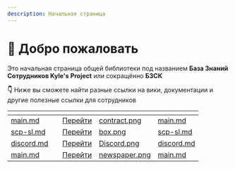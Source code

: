```yaml
---
description: Начальная страница
---
```


# 👋 Добро пожаловать

Это начальная страница общей библиотеки под названием **База Знаний Сотрудников Kyle's Project** или сокращённо **БЗСК**

**👇** Ниже вы сможете найти разные ссылки на вики, документации и другие полезные ссылки для сотрудников

<table data-view="cards"><thead><tr><th></th><th></th><th></th><th data-hidden data-card-cover data-type="files"></th><th data-hidden data-card-target data-type="content-ref"></th></tr></thead><tbody><tr><td><a data-mention href="regulation/main.md">main.md</a></td><td></td><td><a href="regulation/main.md">Перейти</a></td><td><a href=".gitbook/assets/contract.png">contract.png</a></td><td><a href="regulation/main.md">main.md</a></td></tr><tr><td><a data-mention href="documentation/scp-sl.md">scp-sl.md</a></td><td></td><td><a href="documentation/scp-sl.md">Перейти</a></td><td><a href=".gitbook/assets/box.png">box.png</a></td><td><a href="documentation/scp-sl.md">scp-sl.md</a></td></tr><tr><td><a data-mention href="documentation/discord.md">discord.md</a></td><td></td><td><a href="documentation/discord.md">Перейти</a></td><td><a href=".gitbook/assets/Discord.png">Discord.png</a></td><td><a href="documentation/discord.md">discord.md</a></td></tr><tr><td><a data-mention href="last-news/main.md">main.md</a></td><td></td><td><a href="last-news/main.md">Перейти</a></td><td><a href=".gitbook/assets/newspaper.png">newspaper.png</a></td><td><a href="last-news/main.md">main.md</a></td></tr></tbody></table>

